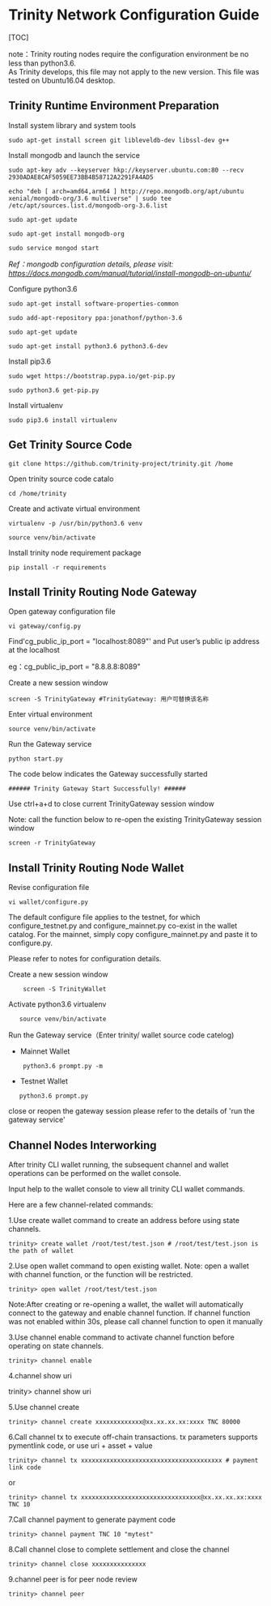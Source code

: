 # Trinity Network Configuration Guide

[TOC]

note：Trinity routing nodes require the configuration environment be no less than python3.6.    
As Trinity develops, this file may not apply to the new version. This file was tested on Ubuntu16.04 desktop.

## Trinity Runtime Environment Preparation

Install system library and system tools

``` shell
sudo apt-get install screen git libleveldb-dev libssl-dev g++
```
Install mongodb and launch the service


``` shell
sudo apt-key adv --keyserver hkp://keyserver.ubuntu.com:80 --recv 2930ADAE8CAF5059EE73BB4B58712A2291FA4AD5

echo "deb [ arch=amd64,arm64 ] http://repo.mongodb.org/apt/ubuntu xenial/mongodb-org/3.6 multiverse" | sudo tee /etc/apt/sources.list.d/mongodb-org-3.6.list

sudo apt-get update

sudo apt-get install mongodb-org

sudo service mongod start

```

*Ref：mongodb configuration details, please visit:  https://docs.mongodb.com/manual/tutorial/install-mongodb-on-ubuntu/*

Configure python3.6

``` shell
sudo apt-get install software-properties-common

sudo add-apt-repository ppa:jonathonf/python-3.6

sudo apt-get update

sudo apt-get install python3.6 python3.6-dev
```

Install pip3.6

``` shell
sudo wget https://bootstrap.pypa.io/get-pip.py

sudo python3.6 get-pip.py
```

Install virtualenv

``` shell
sudo pip3.6 install virtualenv
```

## Get Trinity Source Code

``` shell
git clone https://github.com/trinity-project/trinity.git /home
```

Open trinity source code catalo

``` shell
cd /home/trinity
```

Create and activate virtual environment

``` shell
virtualenv -p /usr/bin/python3.6 venv

source venv/bin/activate
```

Install trinity node requirement package

``` shell
pip install -r requirements
```

## Install Trinity Routing Node Gateway

Open gateway configuration file

``` shell
vi gateway/config.py
```

Find'cg_public_ip_port = "localhost:8089"'
and Put user’s public ip address at the localhost

eg：cg_public_ip_port = "8.8.8.8:8089"

Create a new session window

``` shell
screen -S TrinityGateway #TrinityGateway: 用户可替换该名称
```

Enter virtual environment

``` shell
source venv/bin/activate
```

Run the Gateway service

``` shell
python start.py
```

The code below indicates the Gateway successfully started

```shell
###### Trinity Gateway Start Successfully! ######

```

Use ctrl+a+d to close current TrinityGateway session window

Note: call the function below to re-open the existing TrinityGateway session window

```shell
screen -r TrinityGateway
```

## Install Trinity Routing Node Wallet 

Revise configuration file

``` shell
vi wallet/configure.py 
```
The default configure file applies to the testnet, for which configure_testnet.py and configure_mainnet.py co-exist in the wallet catalog. For the mainnet, simply copy configure_mainnet.py and paste it to configure.py. 

Please refer to notes for configuration details.

Create a new session window

``` shell
    screen -S TrinityWallet
```

Activate python3.6 virtualenv

``` shell
   source venv/bin/activate
```

Run the Gateway service（Enter trinity/ wallet source code catelog)

 - Mainnet Wallet

``` shell
    python3.6 prompt.py -m
```

- Testnet Wallet

```shell
   python3.6 prompt.py
```

close or reopen the gateway session please refer to the details of 'run the gateway service'


## Channel Nodes Interworking

After trinity CLI wallet running, the subsequent channel and wallet operations can be performed on the wallet console.

Input help to the wallet console to view all trinity CLI wallet commands.

Here are a few channel-related commands:

1.Use create wallet command to create an address before using state channels.

```shell
trinity> create wallet /root/test/test.json # /root/test/test.json is the path of wallet
```

2.Use open wallet command to open existing wallet. Note: open a wallet with channel function, or the function will be restricted.

```shell
trinity> open wallet /root/test/test.json
```
Note:After creating or re-opening a wallet, the wallet will automatically connect to the gateway and enable channel function. If channel function was not enabled within 30s, please call channel function to open it manually

3.Use channel enable command to activate channel function before operating on state channels.

```shell
trinity> channel enable 
```

4.channel show uri

trinity> channel show uri

5.Use channel create

```shell
trinity> channel create xxxxxxxxxxxxx@xx.xx.xx.xx:xxxx TNC 80000
```

6.Call channel tx to execute off-chain transactions. tx parameters supports pymentlink code, or use uri + asset + value

```shell
trinity> channel tx xxxxxxxxxxxxxxxxxxxxxxxxxxxxxxxxxxxxxxx # payment link code
```
or

``` shell
trinity> channel tx xxxxxxxxxxxxxxxxxxxxxxxxxxxxxxxxx@xx.xx.xx.xx:xxxx TNC 10
```

7.Call channel payment to generate payment code

```shell
trinity> channel payment TNC 10 "mytest"
```

8.Call channel close to complete settlement and close the channel

```shell
trinity> channel close xxxxxxxxxxxxxxx
```

9.channel peer is for peer node review

```shell
trinity> channel peer
```